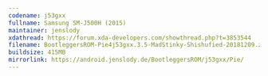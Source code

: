 ```yaml
---
codename: j53gxx
fullname: Samsung SM-J500H (2015)
maintainer: jenslody
xdathread: https://forum.xda-developers.com/showthread.php?t=3853544
filename: BootleggersROM-Pie4j53gxx.3.5-MadStinky-Shishufied-20181209.zip
buildsize: 415MB
mirrorlink: https://android.jenslody.de/BootleggersROM/j53gxx/Pie/
---
```


